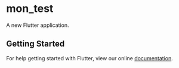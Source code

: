 # mon_test

A new Flutter application.

## Getting Started

For help getting started with Flutter, view our online
[documentation](https://flutter.io/).
